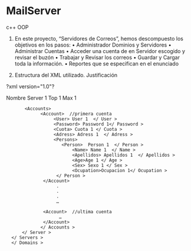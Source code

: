 # MailServer
c++ OOP
1. En este proyecto, “Servidores de Correos”, hemos descompuesto los objetivos  en los pasos:
•	Administrador Dominios y Servidores
•	Administrar Cuentas
•	Acceder una cuenta de en Servidor escogido y revisar el buzón
•	Trabajar y Revisar  los correos
•	Guardar y Cargar toda la información.
•	Reportes que se especifican en el enunciado

2. Estructura del  XML utilizado. Justificación

?xml version=\"1.0\"?

<Domains>
    <Servers>
       <Server>
           <NameDomain>Nombre Server 1</ NameDomain >
           <Tope de Cuenta>Top 1</ Tope de Cuenta >
           <Maximo de Tamaño del correo>Max 1</ Maximo de Tamaño del correo >

           <Accounts>
                 <Account>  //primera cuenta
                      <User> User 1  </ User >
                      <Password> Password 1</ Password >             
                      <Cuota> Cuota 1 </ Cuota >
                      <Adress> Adress 1  </ Adress >
                      <Persons> 
                         <Person>  Person 1  </ Person >
                             <Name> Name 1  </ Name >
                             <Apellidos> Apellidos 1  </ Apellidos >
                             <Age>Age 1 </ Age >    
                             <Sex> Sexo 1 </ Sex >
                             <Ocupation>Ocupacion 1</ Ocupation >
                       </ Person >
                  </Account>
                       .
                       .
                       .            
                       …
 
                  <Account>  //ultima cuenta
                        …
                  </Account>
                 </ Accounts >
          </ Server >
      </ Servers >
      </ Domains >
